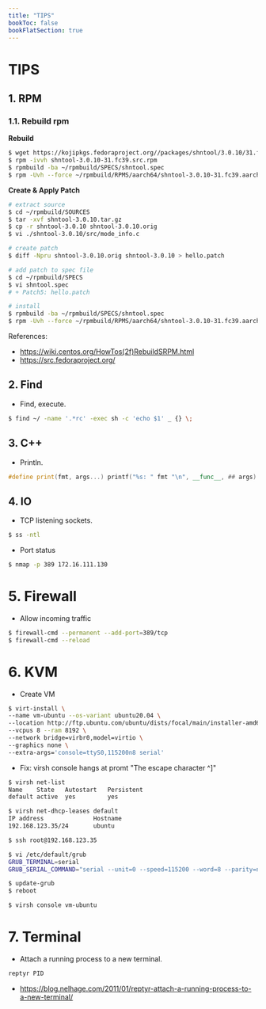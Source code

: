 ```yaml
---
title: "TIPS"
bookToc: false
bookFlatSection: true
---
```

# TIPS

## 1. RPM
### 1.1. Rebuild rpm
**Rebuild**
```sh
$ wget https://kojipkgs.fedoraproject.org//packages/shntool/3.0.10/31.fc39/src/shntool-3.0.10-31.fc39.src.rpm
$ rpm -ivvh shntool-3.0.10-31.fc39.src.rpm
$ rpmbuild -ba ~/rpmbuild/SPECS/shntool.spec
$ rpm -Uvh --force ~/rpmbuild/RPMS/aarch64/shntool-3.0.10-31.fc39.aarch64.rpm
```

**Create & Apply Patch**
```sh
# extract source
$ cd ~/rpmbuild/SOURCES
$ tar -xvf shntool-3.0.10.tar.gz
$ cp -r shntool-3.0.10 shntool-3.0.10.orig
$ vi ./shntool-3.0.10/src/mode_info.c

# create patch
$ diff -Npru shntool-3.0.10.orig shntool-3.0.10 > hello.patch

# add patch to spec file
$ cd ~/rpmbuild/SPECS
$ vi shntool.spec
# + Patch5: hello.patch

# install
$ rpmbuild -ba ~/rpmbuild/SPECS/shntool.spec
$ rpm -Uvh --force ~/rpmbuild/RPMS/aarch64/shntool-3.0.10-31.fc39.aarch64.rpm
```

References:
- https://wiki.centos.org/HowTos(2f)RebuildSRPM.html
- https://src.fedoraproject.org/


## 2. Find
- Find, execute.
```sh
$ find ~/ -name '.*rc' -exec sh -c 'echo $1' _ {} \;
```

## 3. C++
- Println.
```c++
#define print(fmt, args...) printf("%s: " fmt "\n", __func__, ## args)
```

## 4. IO
- TCP listening sockets.
```sh
$ ss -ntl
```
- Port status
```sh
$ nmap -p 389 172.16.111.130
```

# 5. Firewall
- Allow incoming traffic
```sh
$ firewall-cmd --permanent --add-port=389/tcp
$ firewall-cmd --reload
```

# 6. KVM
- Create VM
```sh
$ virt-install \
--name vm-ubuntu --os-variant ubuntu20.04 \
--location http://ftp.ubuntu.com/ubuntu/dists/focal/main/installer-amd64 \
--vcpus 8 --ram 8192 \
--network bridge=virbr0,model=virtio \
--graphics none \
--extra-args='console=ttyS0,115200n8 serial'
```

- Fix: virsh console hangs at promt "The escape character ^]"
```sh
$ virsh net-list
Name    State   Autostart   Persistent
default active  yes         yes

$ virsh net-dhcp-leases default
IP address              Hostname
192.168.123.35/24       ubuntu
```

```sh
$ ssh root@192.168.123.35

$ vi /etc/default/grub
GRUB_TERMINAL=serial
GRUB_SERIAL_COMMAND="serial --unit=0 --speed=115200 --word=8 --parity=no --stop=1"

$ update-grub
$ reboot
```

```sh
$ virsh console vm-ubuntu
```

# 7. Terminal
- Attach a running process to a new terminal.
```sh
reptyr PID
```
- https://blog.nelhage.com/2011/01/reptyr-attach-a-running-process-to-a-new-terminal/


